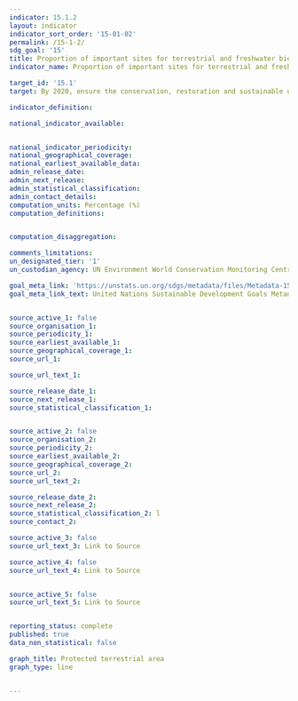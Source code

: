 ```yaml
---
indicator: 15.1.2
layout: indicator
indicator_sort_order: '15-01-02'
permalink: /15-1-2/
sdg_goal: '15'
title: Proportion of important sites for terrestrial and freshwater biodiversity that are covered by protected areas, by ecosystem type
indicator_name: Proportion of important sites for terrestrial and freshwater biodiversity that are covered by protected areas, by ecosystem type

target_id: '15.1'
target: By 2020, ensure the conservation, restoration and sustainable use of terrestrial and inland freshwater ecosystems and their services, in particular forests, wetlands, mountains and drylands, in line with obligations under international agreements

indicator_definition:

national_indicator_available:


national_indicator_periodicity:
national_geographical_coverage:
national_earliest_available_data:
admin_release_date:
admin_next_release:
admin_statistical_classification:
admin_contact_details:
computation_units: Percentage (%)
computation_definitions:


computation_disaggregation:

comments_limitations:
un_designated_tier: '1'
un_custodian_agency: UN Environment World Conservation Monitoring Centre (UNEP-WCMC), BirdLife International (BLI), International Union for Conservation of Nature (IUCN)

goal_meta_link: 'https://unstats.un.org/sdgs/metadata/files/Metadata-15-01-02.pdf'
goal_meta_link_text: United Nations Sustainable Development Goals Metadata


source_active_1: false
source_organisation_1:
source_periodicity_1:
source_earliest_available_1:
source_geographical_coverage_1:
source_url_1:

source_url_text_1:

source_release_date_1:
source_next_release_1:
source_statistical_classification_1:


source_active_2: false
source_organisation_2:
source_periodicity_2:
source_earliest_available_2:
source_geographical_coverage_2:
source_url_2:
source_url_text_2:

source_release_date_2:
source_next_release_2:
source_statistical_classification_2: l
source_contact_2:

source_active_3: false
source_url_text_3: Link to Source

source_active_4: false
source_url_text_4: Link to Source


source_active_5: false
source_url_text_5: Link to Source


reporting_status: complete
published: true
data_non_statistical: false

graph_title: Protected terrestrial area
graph_type: line


---
```

